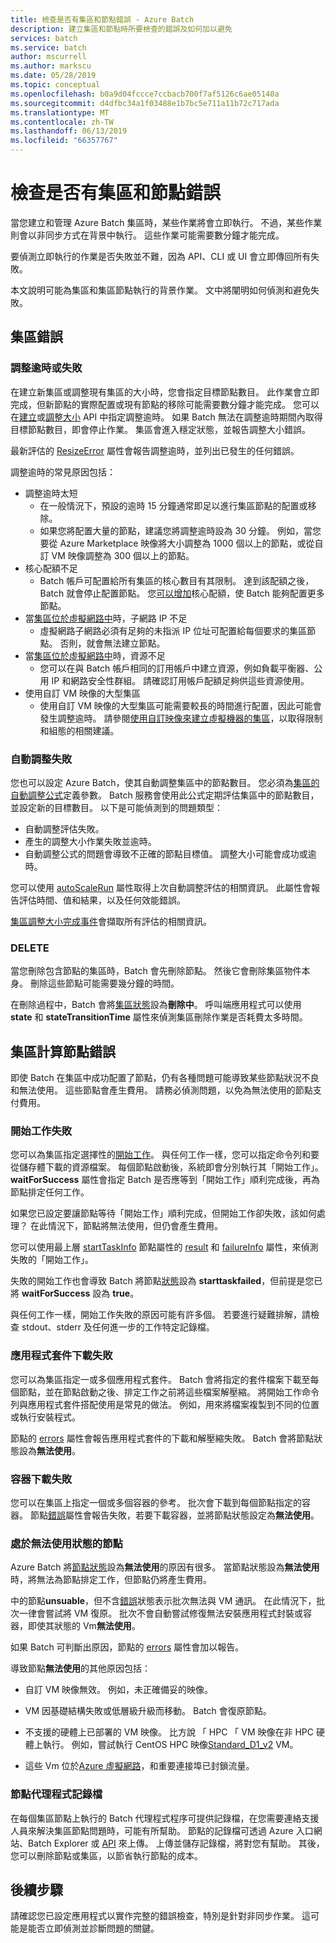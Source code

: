 ```yaml
---
title: 檢查是否有集區和節點錯誤 - Azure Batch
description: 建立集區和節點時所要檢查的錯誤及如何加以避免
services: batch
ms.service: batch
author: mscurrell
ms.author: markscu
ms.date: 05/28/2019
ms.topic: conceptual
ms.openlocfilehash: b0a9d04fccce7ccbacb700f7af5126c6ae05140a
ms.sourcegitcommit: d4dfbc34a1f03488e1b7bc5e711a11b72c717ada
ms.translationtype: MT
ms.contentlocale: zh-TW
ms.lasthandoff: 06/13/2019
ms.locfileid: "66357767"
---
```

# <a name="check-for-pool-and-node-errors"></a>檢查是否有集區和節點錯誤

當您建立和管理 Azure Batch 集區時，某些作業將會立即執行。 不過，某些作業則會以非同步方式在背景中執行。 這些作業可能需要數分鐘才能完成。

要偵測立即執行的作業是否失敗並不難，因為 API、CLI 或 UI 會立即傳回所有失敗。

本文說明可能為集區和集區節點執行的背景作業。 文中將闡明如何偵測和避免失敗。

## <a name="pool-errors"></a>集區錯誤

### <a name="resize-timeout-or-failure"></a>調整逾時或失敗

在建立新集區或調整現有集區的大小時，您會指定目標節點數目。  此作業會立即完成，但新節點的實際配置或現有節點的移除可能需要數分鐘才能完成。  您可以在[建立](https://docs.microsoft.com/rest/api/batchservice/pool/add)或[調整大小](https://docs.microsoft.com/rest/api/batchservice/pool/resize) API 中指定調整逾時。 如果 Batch 無法在調整逾時期間內取得目標節點數目，即會停止作業。 集區會進入穩定狀態，並報告調整大小錯誤。

最新評估的 [ResizeError](https://docs.microsoft.com/rest/api/batchservice/pool/get#resizeerror) 屬性會報告調整逾時，並列出已發生的任何錯誤。

調整逾時的常見原因包括：

- 調整逾時太短
  - 在一般情況下，預設的逾時 15 分鐘通常即足以進行集區節點的配置或移除。
  - 如果您將配置大量的節點，建議您將調整逾時設為 30 分鐘。 例如，當您要從 Azure Marketplace 映像將大小調整為 1000 個以上的節點，或從自訂 VM 映像調整為 300 個以上的節點。
- 核心配額不足
  - Batch 帳戶可配置給所有集區的核心數目有其限制。 達到該配額之後，Batch 就會停止配置節點。 您[可以增加](https://docs.microsoft.com/azure/batch/batch-quota-limit)核心配額，使 Batch 能夠配置更多節點。
- 當[集區位於虛擬網路中](https://docs.microsoft.com/azure/batch/batch-virtual-network)時，子網路 IP 不足
  - 虛擬網路子網路必須有足夠的未指派 IP 位址可配置給每個要求的集區節點。 否則，就會無法建立節點。
- 當[集區位於虛擬網路中](https://docs.microsoft.com/azure/batch/batch-virtual-network)時，資源不足
  - 您可以在與 Batch 帳戶相同的訂用帳戶中建立資源，例如負載平衡器、公用 IP 和網路安全性群組。 請確認訂用帳戶配額足夠供這些資源使用。
- 使用自訂 VM 映像的大型集區
  - 使用自訂 VM 映像的大型集區可能需要較長的時間進行配置，因此可能會發生調整逾時。  請參閱[使用自訂映像來建立虛擬機器的集區](https://docs.microsoft.com/azure/batch/batch-custom-images)，以取得限制和組態的相關建議。

### <a name="automatic-scaling-failures"></a>自動調整失敗

您也可以設定 Azure Batch，使其自動調整集區中的節點數目。 您必須為[集區的自動調整公式](https://docs.microsoft.com/azure/batch/batch-automatic-scaling)定義參數。 Batch 服務會使用此公式定期評估集區中的節點數目，並設定新的目標數目。 以下是可能偵測到的問題類型：

- 自動調整評估失敗。
- 產生的調整大小作業失敗並逾時。
- 自動調整公式的問題會導致不正確的節點目標值。 調整大小可能會成功或逾時。

您可以使用 [autoScaleRun](https://docs.microsoft.com/rest/api/batchservice/pool/get#autoscalerun) 屬性取得上次自動調整評估的相關資訊。 此屬性會報告評估時間、值和結果，以及任何效能錯誤。

[集區調整大小完成事件](https://docs.microsoft.com/azure/batch/batch-pool-resize-complete-event)會擷取所有評估的相關資訊。

### <a name="delete"></a>DELETE

當您刪除包含節點的集區時，Batch 會先刪除節點。 然後它會刪除集區物件本身。 刪除這些節點可能需要幾分鐘的時間。

在刪除過程中，Batch 會將[集區狀態](https://docs.microsoft.com/rest/api/batchservice/pool/get#poolstate)設為**刪除中**。 呼叫端應用程式可以使用 **state** 和 **stateTransitionTime** 屬性來偵測集區刪除作業是否耗費太多時間。

## <a name="pool-compute-node-errors"></a>集區計算節點錯誤

即使 Batch 在集區中成功配置了節點，仍有各種問題可能導致某些節點狀況不良和無法使用。 這些節點會產生費用。 請務必偵測問題，以免為無法使用的節點支付費用。

### <a name="start-task-failure"></a>開始工作失敗

您可以為集區指定選擇性的[開始工作](https://docs.microsoft.com/rest/api/batchservice/pool/add#starttask)。 與任何工作一樣，您可以指定命令列和要從儲存體下載的資源檔案。 每個節點啟動後，系統即會分別執行其「開始工作」。 **waitForSuccess** 屬性會指定 Batch 是否應等到「開始工作」順利完成後，再為節點排定任何工作。

如果您已設定要讓節點等待「開始工作」順利完成，但開始工作卻失敗，該如何處理？ 在此情況下，節點將無法使用，但仍會產生費用。

您可以使用最上層 [startTaskInfo](https://docs.microsoft.com/rest/api/batchservice/computenode/get#starttaskinformation) 節點屬性的 [result](https://docs.microsoft.com/rest/api/batchservice/computenode/get#taskexecutionresult) 和 [failureInfo](https://docs.microsoft.com/rest/api/batchservice/computenode/get#taskfailureinformation) 屬性，來偵測失敗的「開始工作」。

失敗的開始工作也會導致 Batch 將節點[狀態](https://docs.microsoft.com/rest/api/batchservice/computenode/get#computenodestate)設為 **starttaskfailed**，但前提是您已將 **waitForSuccess** 設為 **true**。

與任何工作一樣，開始工作失敗的原因可能有許多個。  若要進行疑難排解，請檢查 stdout、stderr 及任何進一步的工作特定記錄檔。

### <a name="application-package-download-failure"></a>應用程式套件下載失敗

您可以為集區指定一或多個應用程式套件。 Batch 會將指定的套件檔案下載至每個節點，並在節點啟動之後、排定工作之前將這些檔案解壓縮。 將開始工作命令列與應用程式套件搭配使用是常見的做法。 例如，用來將檔案複製到不同的位置或執行安裝程式。

節點的 [errors](https://docs.microsoft.com/rest/api/batchservice/computenode/get#computenodeerror) 屬性會報告應用程式套件的下載和解壓縮失敗。 Batch 會將節點狀態設為**無法使用**。

### <a name="container-download-failure"></a>容器下載失敗

您可以在集區上指定一個或多個容器的參考。 批次會下載到每個節點指定的容器。 節點[錯誤](https://docs.microsoft.com/rest/api/batchservice/computenode/get#computenodeerror)屬性會報告失敗，若要下載容器，並將節點狀態設定為**無法使用**。

### <a name="node-in-unusable-state"></a>處於無法使用狀態的節點

Azure Batch 將[節點狀態](https://docs.microsoft.com/rest/api/batchservice/computenode/get#computenodestate)設為**無法使用**的原因有很多。 當節點狀態設為**無法使用**時，將無法為節點排定工作，但節點仍將產生費用。

中的節點**unsuable**，但不含[錯誤](https://docs.microsoft.com/rest/api/batchservice/computenode/get#computenodeerror)狀態表示批次無法與 VM 通訊。 在此情況下，批次一律會嘗試將 VM 復原。 批次不會自動嘗試修復無法安裝應用程式封裝或容器，即使其狀態的 Vm**無法使用**。

如果 Batch 可判斷出原因，節點的 [errors](https://docs.microsoft.com/rest/api/batchservice/computenode/get#computenodeerror) 屬性會加以報告。

導致節點**無法使用**的其他原因包括：

- 自訂 VM 映像無效。 例如，未正確備妥的映像。

- VM 因基礎結構失敗或低層級升級而移動。 Batch 會復原節點。

- 不支援的硬體上已部署的 VM 映像。 比方說 「 HPC 「 VM 映像在非 HPC 硬體上執行。 例如，嘗試執行 CentOS HPC 映像[Standard_D1_v2](../virtual-machines/linux/sizes-general.md#dv2-series) VM。

- 這些 Vm 位於[Azure 虛擬網路](batch-virtual-network.md)，和重要連接埠已封鎖流量。

### <a name="node-agent-log-files"></a>節點代理程式記錄檔

在每個集區節點上執行的 Batch 代理程式程序可提供記錄檔，在您需要連絡支援人員來解決集區節點問題時，可能有所幫助。 節點的記錄檔可透過 Azure 入口網站、Batch Explorer 或 [API](https://docs.microsoft.com/rest/api/batchservice/computenode/uploadbatchservicelogs) 來上傳。 上傳並儲存記錄檔，將對您有幫助。 其後，您可以刪除節點或集區，以節省執行節點的成本。

## <a name="next-steps"></a>後續步驟

請確認您已設定應用程式以實作完整的錯誤檢查，特別是針對非同步作業。 這可能是能否立即偵測並診斷問題的關鍵。
